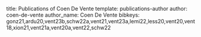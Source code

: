 title: Publications of Coen De Vente
template: publications-author
author: coen-de-vente
author_name: Coen De Vente
bibkeys: gonz21,ardu20,vent23b,schw22a,vent21,vent23a,lemi22,less20,vent20,vent18,xion21,vent21a,vent20a,vent22,schw22